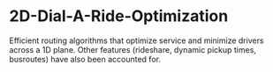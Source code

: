 # 2D-Dial-A-Ride-Optimization

Efficient routing algorithms that optimize service and minimize drivers across a 1D plane. Other features (rideshare, dynamic pickup times, busroutes) have also been accounted for. 
